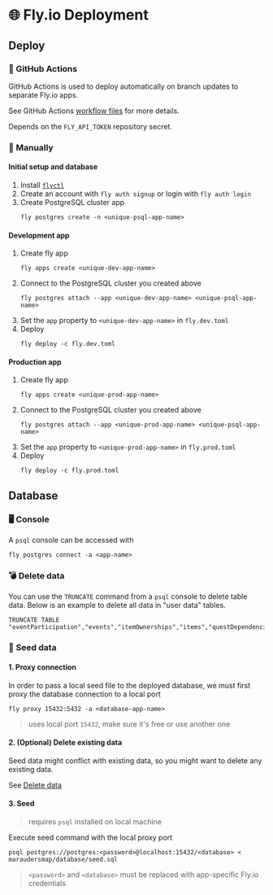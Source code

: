 # 🌐 Fly.io Deployment

## Deploy

### 🤖 GitHub Actions

GitHub Actions is used to deploy automatically on branch updates to separate Fly.io apps.

See GitHub Actions [workflow files](.github/workflows) for more details.

Depends on the `FLY_API_TOKEN` repository secret.

### 💪 Manually

#### Initial setup and database
1. Install [`flyctl`](https://fly.io/docs/hands-on/install-flyctl/)
2. Create an account with `fly auth signup` or login with `fly auth login`
3. Create PostgreSQL cluster app
    ```
    fly postgres create -n <unique-psql-app-name>
    ```

#### Development app

1. Create fly app
    ```
    fly apps create <unique-dev-app-name>
    ```
2. Connect to the PostgreSQL cluster you created above
    ```
    fly postgres attach --app <unique-dev-app-name> <unique-psql-app-name>
    ```
3. Set the `app` property to `<unique-dev-app-name>` in `fly.dev.toml`
4. Deploy
    ```
    fly deploy -c fly.dev.toml
    ```

#### Production app

1. Create fly app
    ```
    fly apps create <unique-prod-app-name>
    ```
2. Connect to the PostgreSQL cluster you created above
    ```
    fly postgres attach --app <unique-prod-app-name> <unique-psql-app-name>
    ```
3. Set the `app` property to `<unique-prod-app-name>` in `fly.prod.toml`
4. Deploy
    ```
    fly deploy -c fly.prod.toml
    ```

## Database

### 🖥️ Console
A `psql` console can be accessed with
```
fly postgres connect -a <app-name>
```

### 💣️ Delete data

You can use the `TRUNCATE` command from a `psql` console to delete table data. Below is an example to delete all data in "user data" tables.

```
TRUNCATE TABLE "eventParticipation","events","itemOwnerships","items","questDependencies","questItems","questParticipations","quests","users"; 
```

### 🌱 Seed data

#### 1. Proxy connection

In order to pass a local seed file to the deployed database, we must first proxy the database connection to a local port

```
fly proxy 15432:5432 -a <database-app-name>
```
> uses local port `15432`, make sure it's free or use another one

#### 2. (Optional) Delete existing data
Seed data might conflict with existing data, so you might want to delete any existing data.

See [Delete data](#💣️-delete-data)

#### 3. Seed
> requires `psql` installed on local machine

Execute seed command with the local proxy port
```
psql postgres://postgres:<password>@localhost:15432/<database> < maraudersmap/database/seed.sql
```
> `<password>` and `<database>` must be replaced with app-specific Fly.io credentials